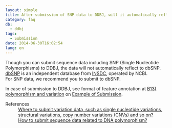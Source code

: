 ```yaml
---
layout: simple
title: After submission of SNP data to DDBJ, will it automatically reflect to dbSNP?
category: faq
db:
  - ddbj
tags: 
  - Submission
date: 2014-06-30T16:02:54
lang: en
---
```




<p>Though you can submit sequence data including SNP (Single Nucleotide Polymorphisms) to DDBJ, the data will not automatically reflect to dbSNP. <br><a href="http://www.ncbi.nlm.nih.gov/SNP/">dbSNP</a> is an independent database from <a href="/insdc-e.html">INSDC</a>, operated by NCBI. <br>For SNP data, we recommend you to submit to dbSNP. </p>
<p>In case of submission to DDBJ, see format of feature annotation at <a href="/ddbj/example-e.html#B13">B13) polymorphism and variation</a> on <a href="/ddbj/example-e.html">Example of Submission</a>. </p>
<dl><dt>References</dt>
  <dd><a href="/faq/en/where-to-submit-variation-data-e.html">Where to submit variation data, such as single nucleotide variations, structural variations, copy number variations (CNVs) and so on?</a></dd>
  <dd><a href="/faq/en/how-to-submit-dna-polymorphism-e.html">How to submit sequence data related to DNA polymorphism?</a></dd>
</dl>
